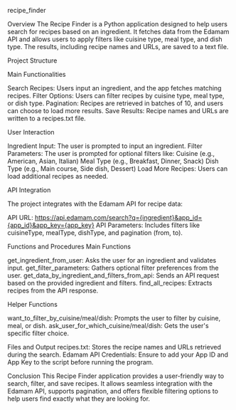 recipe_finder

Overview
The Recipe Finder is a Python application designed to help users search for recipes based on an ingredient. It fetches data from the Edamam API and allows users to apply filters like cuisine type, meal type, and dish type. The results, including recipe names and URLs, are saved to a text file.

Project Structure

Main Functionalities

Search Recipes: Users input an ingredient, and the app fetches matching recipes.
Filter Options: Users can filter recipes by cuisine type, meal type, or dish type.
Pagination: Recipes are retrieved in batches of 10, and users can choose to load more results.
Save Results: Recipe names and URLs are written to a recipes.txt file.

User Interaction

Ingredient Input: The user is prompted to input an ingredient.
Filter Parameters: The user is prompted for optional filters like:
Cuisine (e.g., American, Asian, Italian)
Meal Type (e.g., Breakfast, Dinner, Snack)
Dish Type (e.g., Main course, Side dish, Dessert)
Load More Recipes: Users can load additional recipes as needed.


API Integration

The project integrates with the Edamam API for recipe data:

API URL: https://api.edamam.com/search?q={ingredient}&app_id={app_id}&app_key={app_key}
API Parameters: Includes filters like cuisineType, mealType, dishType, and pagination (from, to).


Functions and Procedures
Main Functions

get_ingredient_from_user: Asks the user for an ingredient and validates input.
get_filter_parameters: Gathers optional filter preferences from the user.
get_data_by_ingredient_and_filters_from_api: Sends an API request based on the provided ingredient and filters.
find_all_recipes: Extracts recipes from the API response.

Helper Functions

want_to_filter_by_cuisine/meal/dish: Prompts the user to filter by cuisine, meal, or dish.
ask_user_for_which_cuisine/meal/dish: Gets the user's specific filter choice.

Files and Output
recipes.txt: Stores the recipe names and URLs retrieved during the search.
Edamam API Credentials: Ensure to add your App ID and App Key to the script before running the program.


Conclusion
This Recipe Finder application provides a user-friendly way to search, filter, and save recipes. It allows seamless integration with the Edamam API, supports pagination, and offers flexible filtering options to help users find exactly what they are looking for.
